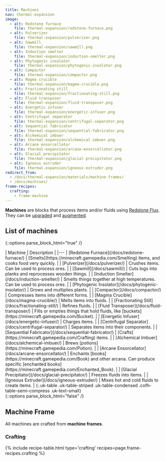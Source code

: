 ```yaml
---
title: Machines
nav: thermal-expansion
image:
  - alt: Redstone furnace
    file: thermal-expansion/redstone-furnace.png
  - alt: Pulverizer
    file: thermal-expansion/pulverizer.png
  - alt: Sawmill
    file: thermal-expansion/sawmill.png
  - alt: Induction smelter
    file: thermal-expansion/induction-smelter.png
  - alt: Phytogenic insolator
    file: thermal-expansion/phytogenic-insolator.png
  - alt: Compactor
    file: thermal-expansion/compactor.png
  - alt: Magma crucible
    file: thermal-expansion/magma-crucible.png
  - alt: Fractionating still
    file: thermal-expansion/fractionating-still.png
  - alt: Fluid transposer
    file: thermal-expansion/fluid-transposer.png
  - alt: Energetic infuser
    file: thermal-expansion/energetic-infuser.png
  - alt: Centrifugal separator
    file: thermal-expansion/centrifugal-separator.png
  - alt: Sequential fabricator
    file: thermal-expansion/sequential-fabricator.png
  - alt: Alchemical imbuer
    file: thermal-expansion/alchemical-imbuer.png
  - alt: Arcane ensorcellator
    file: thermal-expansion/arcane-ensorcellator.png
  - alt: Glacial precipitator
    file: thermal-expansion/glacial-precipitator.png
  - alt: Igneous extruder
    file: thermal-expansion/igneous-extruder.png
redirect_from:
  - /docs/thermal-expansion/materials/machine-frames/
  - /docs/machines/
frame-recipes:
  crafting:
    - frame-machine
---
```


**Machines** are blocks that process items and/or fluids using [Redstone
Flux](/docs/redstone-flux/). They can be [upgraded](/docs/tiers/) and
[augmented](/docs/augments/).


List of machines
----------------

{::options parse_block_html="true" /}
<div class="uk-overflow-container">
| Machine | Description |
|---
| [Redstone Furnace](/docs/redstone-furnace/) | [Smelts](https://minecraft.gamepedia.com/Smelting) items, and cooks food very quickly. |
| [Pulverizer](/docs/pulverizer/) | Crushes items. Can be used to process ores. |
| [Sawmill](/docs/sawmill/) | Cuts logs into planks and reprocesses wooden things. |
| [Induction Smelter](/docs/induction-smelter/) | Smelts things together at high temperatures. Can be used to process ores. |
| [Phytogenic Insolator](/docs/phytogenic-insolator/) | Grows and multiplies plants. |
| [Compactor](/docs/compactor/) | Compresses items into different forms. |
| [Magma Crucible](/docs/magma-crucible/) | Melts items into fluids. |
| [Fractionating Still](/docs/fractionating-still/) | Refines fluids. |
| [Fluid Transposer](/docs/fluid-transposer/) | Fills or empties things that hold fluids, like [buckets](https://minecraft.gamepedia.com/Bucket). |
| [Energetic Infuser](/docs/energetic-infuser/) | Charges items. |
| [Centrifugal Separator](/docs/centrifugal-separator/) | Separates items into their components. |
| [Sequential Fabricator](/docs/sequential-fabricator/) | [Crafts](https://minecraft.gamepedia.com/Crafting) items. |
| [Alchemical Imbuer](/docs/alchemical-imbuer/) | Brews [potions](https://minecraft.gamepedia.com/Potion). |
| [Arcane Ensorcellator](/docs/arcane-ensorcellator/) | Enchants [books](https://minecraft.gamepedia.com/Book) and other arcana. Can produce specific [enchanted books](https://minecraft.gamepedia.com/Enchanted_Book). |
| [Glacial Precipitator](/docs/glacial-precipitator/) | Freezes fluids into items. |
| [Igneous Extruder](/docs/igneous-extruder/) | Mixes hot and cold fluids to create items. |
{:.uk-table .uk-table-striped .uk-table-condensed .cofh-table-semi-compress .uk-text-small}
</div>
{::options parse_block_html="false" /}


Machine Frame
-------------

All machines are crafted from **machine frames**.

### Crafting
{% include recipe-table.html type='crafting' recipes=page.frame-recipes.crafting %}
